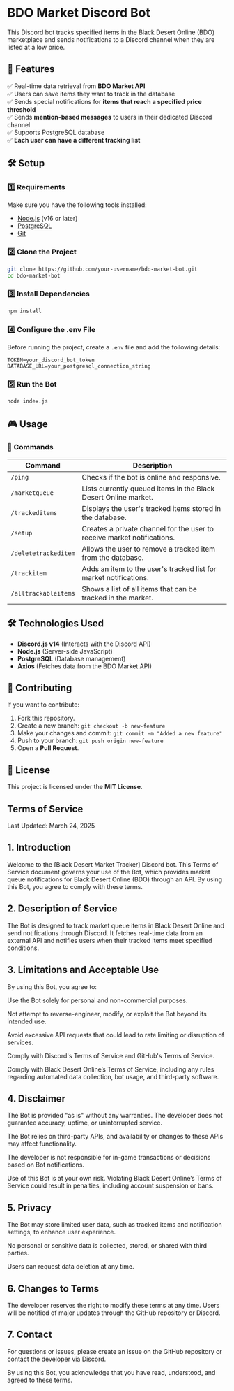 # BDO Market Discord Bot

This Discord bot tracks specified items in the Black Desert Online (BDO) marketplace and sends notifications to a Discord channel when they are listed at a low price.

## 🚀 Features

✅ Real-time data retrieval from **BDO Market API**\
✅ Users can save items they want to track in the database\
✅ Sends special notifications for **items that reach a specified price threshold**\
✅ Sends **mention-based messages** to users in their dedicated Discord channel\
✅ Supports PostgreSQL database\
✅ **Each user can have a different tracking list**

## 🛠️ Setup

### 1️⃣ Requirements

Make sure you have the following tools installed:

- [Node.js](https://nodejs.org/) (v16 or later)
- [PostgreSQL](https://www.postgresql.org/)
- [Git](https://git-scm.com/)

### 2️⃣ Clone the Project

```sh
git clone https://github.com/your-username/bdo-market-bot.git
cd bdo-market-bot
```

### 3️⃣ Install Dependencies

```sh
npm install
```

### 4️⃣ Configure the .env File

Before running the project, create a `.env` file and add the following details:

```env
TOKEN=your_discord_bot_token
DATABASE_URL=your_postgresql_connection_string
```

### 5️⃣ Run the Bot

```sh
node index.js
```

## 🎮 Usage

### 🔎 Commands

| Command             | Description                                                                 |
|--------------------|------------------------------------------------------------------------------|
| `/ping`           | Checks if the bot is online and responsive.                                   |
| `/marketqueue`    | Lists currently queued items in the Black Desert Online market.               |
| `/trackeditems`   | Displays the user's tracked items stored in the database.                     |
| `/setup`          | Creates a private channel for the user to receive market notifications.       |
| `/deletetrackeditem` | Allows the user to remove a tracked item from the database.                |
| `/trackitem`      | Adds an item to the user's tracked list for market notifications.             |
| `/alltrackableitems` | Shows a list of all items that can be tracked in the market.               |
 
## 🛠️ Technologies Used

- **Discord.js v14** (Interacts with the Discord API)
- **Node.js** (Server-side JavaScript)
- **PostgreSQL** (Database management)
- **Axios** (Fetches data from the BDO Market API)

## 🤝 Contributing

If you want to contribute:

1. Fork this repository.
2. Create a new branch: `git checkout -b new-feature`
3. Make your changes and commit: `git commit -m "Added a new feature"`
4. Push to your branch: `git push origin new-feature`
5. Open a **Pull Request**.

## 📜 License

This project is licensed under the **MIT License**.


## Terms of Service

Last Updated: March 24, 2025

## 1. Introduction

Welcome to the [Black Desert Market Tracker] Discord bot. This Terms of Service document governs your use of the Bot, which provides market queue notifications for Black Desert Online (BDO) through an API. By using this Bot, you agree to comply with these terms.

## 2. Description of Service

The Bot is designed to track market queue items in Black Desert Online and send notifications through Discord. It fetches real-time data from an external API and notifies users when their tracked items meet specified conditions.

## 3. Limitations and Acceptable Use

By using this Bot, you agree to:

Use the Bot solely for personal and non-commercial purposes.

Not attempt to reverse-engineer, modify, or exploit the Bot beyond its intended use.

Avoid excessive API requests that could lead to rate limiting or disruption of services.

Comply with Discord's Terms of Service and GitHub's Terms of Service.

Comply with Black Desert Online’s Terms of Service, including any rules regarding automated data collection, bot usage, and third-party software.

## 4. Disclaimer

The Bot is provided "as is" without any warranties. The developer does not guarantee accuracy, uptime, or uninterrupted service.

The Bot relies on third-party APIs, and availability or changes to these APIs may affect functionality.

The developer is not responsible for in-game transactions or decisions based on Bot notifications.

Use of this Bot is at your own risk. Violating Black Desert Online’s Terms of Service could result in penalties, including account suspension or bans.

## 5. Privacy

The Bot may store limited user data, such as tracked items and notification settings, to enhance user experience.

No personal or sensitive data is collected, stored, or shared with third parties.

Users can request data deletion at any time.

## 6. Changes to Terms

The developer reserves the right to modify these terms at any time. Users will be notified of major updates through the GitHub repository or Discord.

## 7. Contact

For questions or issues, please create an issue on the GitHub repository or contact the developer via Discord.

By using this Bot, you acknowledge that you have read, understood, and agreed to these terms.



